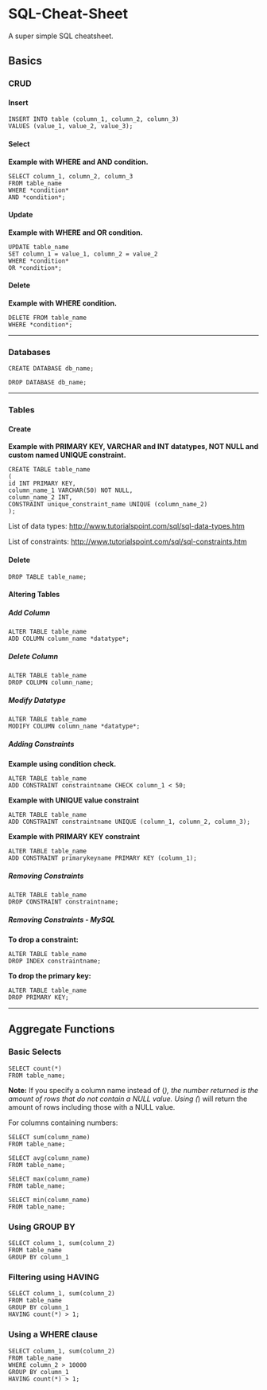 # SQL-Cheat-Sheet
A super simple SQL cheatsheet.

## Basics
### CRUD
#### Insert
```
INSERT INTO table (column_1, column_2, column_3)
VALUES (value_1, value_2, value_3);
```
#### Select
**Example with WHERE and AND condition.**
```
SELECT column_1, column_2, column_3
FROM table_name
WHERE *condition*
AND *condition*;
```
#### Update
**Example with WHERE and OR condition.**
```
UPDATE table_name
SET column_1 = value_1, column_2 = value_2
WHERE *condition*
OR *condition*;
```

#### Delete
**Example with WHERE condition.**
```
DELETE FROM table_name
WHERE *condition*;
```
---
### Databases
```
CREATE DATABASE db_name;

DROP DATABASE db_name;
```
---
### Tables
#### Create
**Example with PRIMARY KEY, VARCHAR and INT datatypes, NOT NULL and custom named UNIQUE constraint.**
```
CREATE TABLE table_name
(
id INT PRIMARY KEY,
column_name_1 VARCHAR(50) NOT NULL,
column_name_2 INT,
CONSTRAINT unique_constraint_name UNIQUE (column_name_2)
);
```
List of data types: http://www.tutorialspoint.com/sql/sql-data-types.htm

List of constraints: http://www.tutorialspoint.com/sql/sql-constraints.htm

#### Delete
`DROP TABLE table_name;`

#### Altering Tables

##### Add Column
```
ALTER TABLE table_name
ADD COLUMN column_name *datatype*;
```

##### Delete Column
```
ALTER TABLE table_name
DROP COLUMN column_name;
```

##### Modify Datatype
```
ALTER TABLE table_name
MODIFY COLUMN column_name *datatype*;
```

##### Adding Constraints
**Example using condition check.**
```
ALTER TABLE table_name
ADD CONSTRAINT constraintname CHECK column_1 < 50;
```
**Example with UNIQUE value constraint**
```
ALTER TABLE table_name
ADD CONSTRAINT constraintname UNIQUE (column_1, column_2, column_3);
```
**Example with PRIMARY KEY constraint**
```
ALTER TABLE table_name
ADD CONSTRAINT primarykeyname PRIMARY KEY (column_1);
```
##### Removing Constraints
```
ALTER TABLE table_name
DROP CONSTRAINT constraintname;
```

##### Removing Constraints - MySQL
**To drop a constraint:**
```
ALTER TABLE table_name
DROP INDEX constraintname;
```

**To drop the primary key:**
```
ALTER TABLE table_name
DROP PRIMARY KEY;
```
---
## Aggregate Functions
### Basic Selects
```
SELECT count(*)
FROM table_name;
```
**Note:** If you specify a column name instead of (*), the number returned is the amount of rows that do not contain a NULL value. Using (*) will return the amount of rows including those with a NULL value.

For columns containing numbers:
```
SELECT sum(column_name)
FROM table_name;
```
```
SELECT avg(column_name)
FROM table_name;
```
```
SELECT max(column_name)
FROM table_name;
```
```
SELECT min(column_name)
FROM table_name;
```
### Using GROUP BY
```
SELECT column_1, sum(column_2)
FROM table_name
GROUP BY column_1
```
### Filtering using HAVING
```
SELECT column_1, sum(column_2)
FROM table_name
GROUP BY column_1
HAVING count(*) > 1;
```
### Using a WHERE clause
```
SELECT column_1, sum(column_2)
FROM table_name
WHERE column_2 > 10000
GROUP BY column_1
HAVING count(*) > 1;
```

